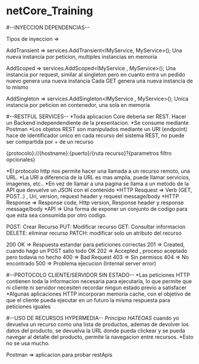 # netCore_Training
#--INYECCION DEPENDENCIAS--

Tipos de inyeccion =>

AddTransient => services.AddTransient<IMyService, MyService>(); 
Una nueva instancia por peticion, multiples instancias en memoria


AddScoped => services.AddScoped<IMyService , MyService>();
Una instancia por request, similar al singleton pero en cuanto entra un pedido nuevo genera
una nueva instancia
Cada GET genera una nueva instancia de lo mismo


AddSingleton => services.AddSingleton<IMyService , MyService>();
Unica instancia por peticion en contenedor, una sola en memoria


#--RESTFUL SERVICES--
*Toda aplicacion Core deberia ser REST. Hacer un Backend independendiente de la presentacion.
*Se consume mediante Postman
*Los objetos REST son manipulados mediante un URI (endpoint) hace de identificador unico
en cada recurso del sistema REST, no puede ser compartida por + de un recurso


{protocolo}://{hostname}:{puerto}/{ruta recurso}?{parametros filtro opcionales}


*El protocolo http nos permite hacer una llamada a un recurso remoto, una URL. 
*La URI a diferencia de la URL es mas amplia, puede llamar servicios, imagenes, etc.. 
*En vez de llamar a una pagina se llama a un metodo de la API que devuelve un JSON con el contenido
*HTTP Resquest => Verb (GET, POST..) , Uri, version, request header y request message/body
*HTTP Response => Response code, Http version, Response header y response message/body
*API => Una forma de exponer un conjunto de codigo para que esta sea consumida por otro codigo.


POST: Crear Recurso
PUT: Modificar recurso
GET: Consultar informacion
DELETE: eliminar recurso
PATCH: modificar solo un atributo del recurso


200 OK => Respuesta estandar para peticiones correctas
201 => Created, cuando hago un POST salio todo OK
202 => Accepted , proceso aceptado pero todavia no hecho
400 => Bad Request
403 => Sin permisos
404 => No encontrado
500 => Problema ejecucion (Internal server error)


#--PROTOCOLO CLIENTE/SERVIDOR SIN ESTADO--
*Las peticiones HTTP contienen toda la informacion necesaria para ejecutarla, lo que permite
que ni cliente ni servidor necesiten recordar ningun estado previo a satisfacer
*Algunas aplicaciones HTTP incorporan memoria cache, con el objetivo de que el cliente
pueda ejecutar en un futuro la misma respuesta para peticiones iguales


#--USO DE RECURSOS HYPERMEDIA--
*Principio HATEOAS* cuando yo devuelva un recurso como una lista de productos, ademas de devolver
los datos del producto, se devuelva la URL donde pueda clickear y se pueda navegar al detalle del producto,
permite la navegacion entre recursos. 
*Esto no se usa mucho. 

Postman => aplicacion para probar restApis
